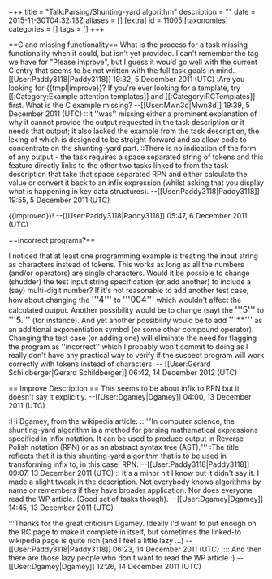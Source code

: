 +++
title = "Talk:Parsing/Shunting-yard algorithm"
description = ""
date = 2015-11-30T04:32:13Z
aliases = []
[extra]
id = 11005
[taxonomies]
categories = []
tags = []
+++

==C and missing functionality==
What is the process for a task missing functionality when it could, but isn't yet provided. I can't remember the tag we have for "Please improve", but I guess it would go well with the current C entry that seems to be not written with the full task goals in mind. --[[User:Paddy3118|Paddy3118]] 19:32, 5 December 2011 (UTC)
:Are you looking for {{tmpl|improve}}? If you're ever looking for a template, try [[:Category:Example attention templates]] and [[:Category:RCTemplates]] first. What is the C example missing? --[[User:Mwn3d|Mwn3d]] 19:39, 5 December 2011 (UTC)
::It ''was'' missing either a prominent explanation of why it cannot provide the output requested in the task description or it needs that output; it also lacked the example from the task description, the lexing of which is designed to be straight-forward and so allow code to concentrate on the shunting-yard part. 
::There is no indication of the form of any output - the task requires a space separated string of tokens and this feature directly links to the other two tasks linked to from the task description that take that space separated RPN and either calculate the value or convert it back to an infix expression (whilst asking that you display what is happening in key data structures). --[[User:Paddy3118|Paddy3118]] 19:55, 5 December 2011 (UTC)

<nowiki>{{improved}}</nowiki>! --[[User:Paddy3118|Paddy3118]] 05:47, 6 December 2011 (UTC)

==incorrect programs?==

I noticed that at least one programming example is treating the input string as characters instead of tokens.   This works as long as all the numbers (and/or operators) are single characters.   Would it be possible to change (shudder) the test input string specification (or add another) to include a (say) multi-digit number?   If it's not reasonable to add another test case, how about changing the   <big>'''4''' </big>   to   <big>'''004'''</big>   which wouldn't affect the calculated output.   Another possibility would be to change (say) the   <big>'''5'''</big>   to   <big>'''5.'''</big>   (for instance).   And yet another possibility would be to add   <big>'''**'''</big>   as an additional exponentiation symbol (or some other compound operator).   Changing the test case (or adding one) will eliminate the need for flagging the program as   ''incorrect''   which I probably won't commit to doing as I really don't have any practical way to verify if the suspect program will work correctly with tokens instead of characters.   -- [[User:Gerard Schildberger|Gerard Schildberger]] 06:42, 14 December 2012 (UTC)

== Improve Description ==
This seems to be about infix to RPN but it doesn't say it explicitly.  --[[User:Dgamey|Dgamey]] 04:00, 13 December 2011 (UTC)

:Hi Dgamey, from the wikipedia article:
::''"In computer science, the shunting-yard algorithm is a method for parsing mathematical expressions specified in infix notation. It can be used to produce output in Reverse Polish notation (RPN) or as an abstract syntax tree (AST)."''
:The title reflects that it is this shunting-yard algorithm that is to be used in transforming infix to, in this case, RPN. --[[User:Paddy3118|Paddy3118]] 09:07, 13 December 2011 (UTC)
:: It's a minor nit I know but it didn't say it.  I made a slight tweak in the description.  Not everybody knows algorithms by name or remembers if they have broader application.  Nor does everyone read the WP article. (Good set of tasks though). --[[User:Dgamey|Dgamey]] 14:45, 13 December 2011 (UTC)

:::Thanks for the great criticism Dgamey. Ideally I'd want to put enough on the RC page to make it complete in itself, but sometimes the linked-to wikipedia page is quite rich (and I feel a little lazy ...) --[[User:Paddy3118|Paddy3118]] 06:23, 14 December 2011 (UTC)
:::: And then there are those lazy people who don't want to read the WP article :)  --[[User:Dgamey|Dgamey]] 12:26, 14 December 2011 (UTC)
